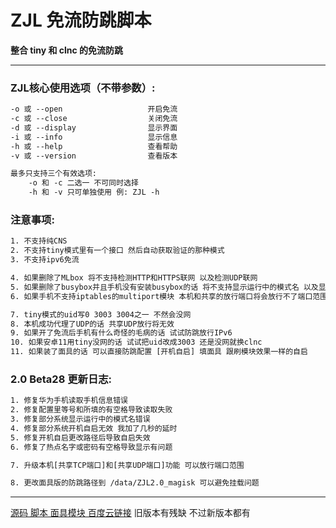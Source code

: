 # ZJL 免流防跳脚本
**整合 tiny 和 clnc 的免流防跳**

****
### ZJL核心使用选项（不带参数）:

```txt
-o 或 --open                   开启免流
-c 或 --close                  关闭免流
-d 或 --display                显示界面
-i 或 --info                   显示信息
-h 或 --help                   查看帮助
-v 或 --version                查看版本

最多只支持三个有效选项:
	-o 和 -c 二选一 不可同时选择
	-h 和 -v 只可单独使用 例: ZJL -h
```

### 注意事项:
```txt
1. 不支持纯CNS
2. 不支持tiny模式里有一个接口 然后自动获取验证的那种模式
3. 不支持ipv6免流

4. 如果删除了MLbox 将不支持检测HTTP和HTTPS联网 以及检测UDP联网
5. 如果删除了busybox并且手机没有安装busybox的话 将不支持显示运行中的模式名 以及显示已用流量
6. 如果手机不支持iptables的multiport模块 本机和共享的放行端口将会放行不了端口范围

7. tiny模式的uid写0 3003 3004之一 不然会没网
8. 本机成功代理了UDP的话 共享UDP放行将无效
9. 如果开了免流后手机有什么奇怪的毛病的话 试试防跳放行IPv6
10. 如果安卓11用tiny没网的话 试试把uid改成3003 还是没网就换clnc
11. 如果装了面具的话 可以直接防跳配置 [开机自启] 填面具 跟刷模块效果一样的自启
```

### 2.0 Beta28 更新日志:
```txt
1. 修复华为手机读取手机信息错误
2. 修复配置里等号和所填的有空格导致读取失败
3. 修复部分系统显示运行中的模式名错误
4. 修复部分系统开机自启无效 我加了几秒的延时
5. 修复开机自启更改路径后导致自启失效
6. 修复了热点名字或密码有空格导致显示有问题

7. 升级本机[共享TCP端口]和[共享UDP端口]功能 可以放行端口范围

8. 更改面具版的防跳路径到 /data/ZJL2.0_magisk 可以避免挂载问题
```

****

[源码 脚本 面具模块 百度云链接](https://pan.baidu.com/s/1k-GrWbXCVlpLhC7y8IIUog "ZJL") 
旧版本有残缺 不过新版本都有
